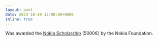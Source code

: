 ```yaml
---
layout: post
date: 2023-10-19 12:00:00+0000
inline: true
---
```


Was awarded the <a href="https://nokiafoundation.com/grants/nokia-scholarship/">Nokia Scholarship</a> (5000€) by the Nokia Foundation.
